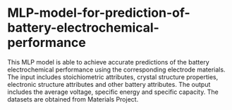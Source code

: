 # MLP-model-for-prediction-of-battery-electrochemical-performance
This MLP model is able to achieve accurate predictions of the battery electrochemical performance using the corresponding electrode materials. The input includes stoichiometric attributes, crystal structure properties, electronic structure attributes and other battery attributes. The output includes the average voltage, specific energy and specific capacity. The datasets are obtained from Materials Project.
